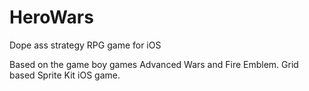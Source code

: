 # HeroWars
Dope ass strategy RPG game for iOS

Based on the game boy games Advanced Wars and Fire Emblem. Grid based Sprite Kit iOS game.
